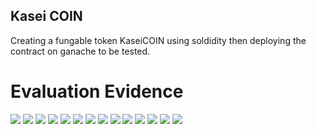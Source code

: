 ## Kasei COIN

Creating a fungable token KaseiCOIN using soldidity then deploying the contract on ganache to be tested.

# Evaluation Evidence

![](Images/1.png)
![](Images/2.png)
![](Images/3.png)
![](Images/4.png)
![](Images/5.png)
![](Images/6.png)
![](Images/7.png)
![](images/8.png)
![](Images/9.png)
![](Images/10.png)
![](Images/11.png)
![](Images/12.png)
![](Images/13.png)
![](Images/14.png)
